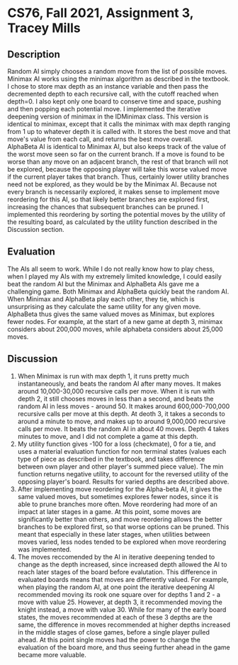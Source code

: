 # CS76, Fall 2021, Assignment 3, Tracey Mills
## Description
Random AI simply chooses a random move from the list of possible moves.  
Minimax AI works using the minimax algorithm as described in the textbook. I chose to store max depth as an instance variable and then pass the decremented depth to each recursive call, with the cutoff reached when depth=0. I also kept only one board to conserve time and space, pushing and then popping each potential move. I implemented the iterative deepening version of minimax in the IDMinimax class. This version is identical to minimax, except that it calls the minimax with max depth ranging from 1 up to whatever depth it is called with. It stores the best move and that move's value from each call, and returns the best move overall.  
AlphaBeta AI is identical to Minimax AI, but also keeps track of the value of the worst move seen so far on the current branch. If a move is found to be worse than any move on an adjacent branch, the rest of that branch will not be explored, because the opposing player will take this worse valued move if the current player takes that branch. Thus, certainly lower utility branches need not be explored, as they would be by the Minimax AI. Because not every branch is necessarily explored, it makes sense to implement move reordering for this AI, so that likely better branches are explored first, increasing the chances that subsequent branches can be pruned. I implemented this reordering by sorting the potential moves by the utility of the resulting board, as calculated by the utility function described in the Discussion section.  

## Evaluation
The AIs all seem to work. While I do not really know how to play chess, when I played my AIs with my extremely limited knowledge, I could easily beat the random AI but the Minimax and AlphaBeta AIs gave me a challenging game. Both Minimax and AlphaBeta quickly beat the random AI. When Minimax and AlphaBeta play each other, they tie, which is unsurprising as they calculate the same utility for any given move. AlphaBeta thus gives the same valued moves as Minimax, but explores fewer nodes. For example, at the start of a new game at depth 3, minimax considers about 200,000 moves, while alphabeta considers about 25,000 moves.

## Discussion
1. When Minimax is run with max depth 1, it runs pretty much instantaneously, and beats the random AI after many moves. It makes around 10,000-30,000 recursive calls per move. When it is run with depth 2, it still chooses moves in less than a second, and beats the random AI in less moves - around 50. It makes around 600,000-700,000 recursive calls per move at this depth. At deoth 3, it takes a seconds to around a minute to move, and makes up to around 9,000,000 recursive calls per move. It beats the random AI in about 40 moves. Depth 4 takes minutes to move, and I did not complete a game at this depth.
2. My utility function gives -100 for a loss (checkmate), 0 for a tie, and uses a material evaluation function for non terminal states (values each type of piece as described in the textbook, and takes difference between own player and other player's summed piece value). The min function returns negative utility, to account for the reversed utility of the opposing player's board. Results for varied depths are described above.
3. After implementing move reordering for the Alpha-beta AI, it gives the same valued moves, but sometimes explores fewer nodes, since it is able to prune branches more often. Move reordering had more of an impact at later stages in a game. At this point, some moves are significantly better than others, and move reordering allows the better branches to be explored first, so that worse options can be pruned. This meant that especially in these later stages, when utilities between moves varied, less nodes tended to be explored when move reordering was implemented.
4. The moves reccomended by the AI in iterative deepening tended to change as the depth increased, since increased depth allowed the AI to reach later stages of the board before evalutation. This difference in evaluated boards means that moves are differently valued. For example, when playing the random AI, at one point the iterative deepening AI recommended moving its rook one square over for depths 1 and 2 - a move with value 25. However, at depth 3, it recommended moving the knight instead, a move with value 30. While for many of the early board states, the moves recommended at each of these 3 depths are the same, the difference in moves recommended at higher depths increased in the middle stages of close games, before a single player pulled ahead. At this point single moves had the power to change the evaluation of the board more, and thus seeing further ahead in the game became more valuable.
